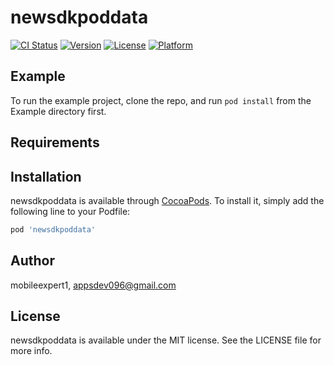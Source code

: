 # newsdkpoddata

[![CI Status](https://img.shields.io/travis/mobileexpert1/newsdkpoddata.svg?style=flat)](https://travis-ci.org/mobileexpert1/newsdkpoddata)
[![Version](https://img.shields.io/cocoapods/v/newsdkpoddata.svg?style=flat)](https://cocoapods.org/pods/newsdkpoddata)
[![License](https://img.shields.io/cocoapods/l/newsdkpoddata.svg?style=flat)](https://cocoapods.org/pods/newsdkpoddata)
[![Platform](https://img.shields.io/cocoapods/p/newsdkpoddata.svg?style=flat)](https://cocoapods.org/pods/newsdkpoddata)

## Example

To run the example project, clone the repo, and run `pod install` from the Example directory first.

## Requirements

## Installation

newsdkpoddata is available through [CocoaPods](https://cocoapods.org). To install
it, simply add the following line to your Podfile:

```ruby
pod 'newsdkpoddata'
```

## Author

mobileexpert1, appsdev096@gmail.com

## License

newsdkpoddata is available under the MIT license. See the LICENSE file for more info.
